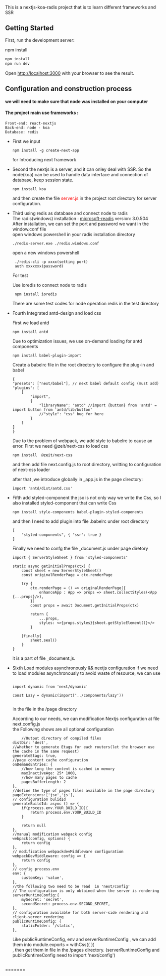 
This is a nextjs-koa-radis project that is to learn different frameworks and  SSR

## Getting Started

First, run the development server:

npm install


```bash
npm install
npm run dev
```

Open [http://localhost:3000](http://localhost:3000) with your browser to see the result.

## Configuration and construction process
#### we will need to make sure that node was installed on your computer

#### The project main use frameworks :   
    Front-end: react-nextjs  
    Back-end: node - koa  
    Database: redis  

- First we input  
    ```
    npm install -g create-next-app   
    ```  

  
    for Introducing next framework  

- Second the nextjs is a server, and it can onley deal with SSR. So the node(koa) can be used to handle data interface and connection of database, keep session state.   
    ```
    npm install koa   
    ```
  
    and then create the file <span style="color:red;">server.js</span> in the project root directory for server configuration.

- Third using redis as database and connect node to radis  
    The radis(windows) installation : [microsoft-readis](https://github.com/microsoftarchive/redis/releases) version: 3.0.504  
    After installation, we can set the port and password we want in the window.conf file  
    open windows powershell in your radis installation directory     

    ```
    ./redis-server.exe ./redis.windows.conf
    ```



    open a new windows powershell   

    ```
     ./redis-cli -p xxxx(setting port)
     auth xxxxxxx(password)
    ```  
    For test  

    Use ioredis to connect node to radis  
    ```
     npm install ioredis
    ```

    There are some test codes for node operation redis in the test directory    

- Fourth Integrated antd-design and load css

    First we load antd   
    ```
    npm install antd
    ```  

    Due to optimization issues, we use on-demand loading for antd components  
    ```  
    npm install babel-plugin-import
    ```  

    Create a babelrc file in the root directory to configure the plug-in and babel  
    ```  
    {
    "presets": ["next/babel"], // next babel default config (must add)
    "plugins": [
        [
            "import",
            {
                "libraryName": "antd" //import {button} from 'antd' =  import button from 'antd/lib/button'
                //"style": "css" bug for here 
            }
        ]
    ]
    }
    ```  



    Due to the problem of webpack, we add style to babelrc to cause an error. 
    First we need @zeit/next-css to load css  
    ```
    npm install  @zeit/next-css
    ```  
    and then add file next.config.js to root directory, writting to configuration of next-css loader  

    
    after that ,we introduce globally in _app.js in the page directory:  
    ```  
    import 'antd/dist/antd.css'
    ```  

- Fifth add styled-component
    the jsx is not only way we write the Css, so I also installed styled-component that can write Css  

    ```  
    npm install style-components babel-plugin-styled-components  

    ```  
    and then I need to add plugin into file .babelrc under root directory  

    ```  
    [  
        "styled-components", { "ssr": true }  
    ]  
    ```  
    Finally we need to confg the file _document.js under page diretory  

    ```  
    import { ServerStyleSheet } from 'styled-components'

    static async getInitialProps(ctx) {
        const sheet = new ServerStyleSheet()
        const originalRenderPage = ctx.renderPage

        try {
            ctx.renderPage = () => originalRenderPage({
                enhanceApp : App => props => sheet.collectStyles(<App {...props}/>),
            })
            const props = await Document.getInitialProps(ctx)

            return {
                ...props,
                styles: <>{props.styles}{sheet.getStyleElement()}</>
            }

        }finally{
            sheet.seal()
        }
    }  
    ```  
    it is a part of file _document.js.  


- Sixth Load modules asynchronously && nextjs configuration 
    if we need to load modules asynchronously to avoid waste of resource, we can use  
    ```  

    import dynamic from 'next/dynamic'  

    const Lazy = dynamic(import('../components/lazy'))  


    ```  
    In the file in the /page directory  
    
    
      
    According to our needs, we can modification Nextjs configuration at file next.config.js  
    the Following shows are all optional configuration  

    ```  
        //Output directory of compiled files  
    distDir: 'dest',  
    //whether to generate Etags for each routers(let the browser use the cache in the same request)  
    generateEtags: true,  
    //page content cache configuration  
    onDemandEntries: {  
        //how long the content is cached in memory  
        maxInactiveAge: 25* 1000,  
        //how many pages to cache  
        pagesBufferLength: 2  
    },  
    //define the type of pages files available in the page directory   
    pageExtensions:['jsx','js'],  
    // configuration bulidId  
    generateBuildId: async () => {  
        if(process.env.YOUR_BUILD_ID){  
            return process.env.YOUR_BUILD_ID  
        }  
  
        return null  
    },  
    //manual modification webpack config  
    webpack(config, options) {  
        return config  
    },  
    // modification webpackdevMiddleware configuration  
    webpackDevMiddleware: config => {  
        return config  
    },  
    // config process.env  
    env: {  
        customKey: 'value',  
    },  
    //the following two need to be read  in 'next/config'  
    // The configuration is only obtained when the server is rendering  
    serverRuntimeConfig:{  
        mySecret: 'secret',  
        secondSecret: process.env.SECOND_SECRET,  
    },  
    // configuration available for both server-side rendering and client-server rendering  
    publicRuntimeConfig: {  
        staticFolder: '/static',  
    },  
  
    ```    
    Like publicRuntimeConfig, env and serverRuntimeConfig , we can add them into module.exports = withCss({ })  
    , then get them in file in the /pages directory. (serverRuntimeConfig and publicRuntimeConfig need to import 'next/config')  
 

## 

=======

